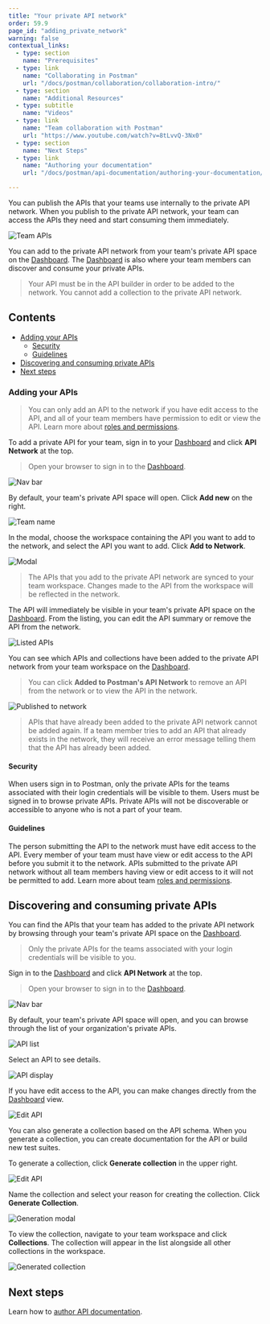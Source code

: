 ```yaml
---
title: "Your private API network"
order: 59.9
page_id: "adding_private_network"
warning: false
contextual_links:
  - type: section
    name: "Prerequisites"
  - type: link
    name: "Collaborating in Postman"
    url: "/docs/postman/collaboration/collaboration-intro/"
  - type: section
    name: "Additional Resources"
  - type: subtitle
    name: "Videos"
  - type: link
    name: "Team collaboration with Postman"
    url: "https://www.youtube.com/watch?v=8tLvvQ-3Nx0"
  - type: section
    name: "Next Steps"
  - type: link
    name: "Authoring your documentation"
    url: "/docs/postman/api-documentation/authoring-your-documentation/"

---
```


You can publish the APIs that your teams use internally to the private API network. When you publish to the private API network, your team can access the APIs they need and start consuming them immediately.

![Team APIs](https://assets.postman.com/postman-docs/Private+APIs.jpg)

You can add to the private API network from your team's private API space on the [Dashboard](https://go.postman.co). The [Dashboard](https://go.postman.co) is also where your team members can discover and consume your private APIs.

> Your API must be in the API builder in order to be added to the network. You cannot add a collection to the private API network.

## Contents

* [Adding your APIs](#adding-your-apis)
    * [Security](#security)
    * [Guidelines](#guidelines)
* [Discovering and consuming private APIs](#discovering-and-consuming-private-apis)
* [Next steps](#next-steps)

### Adding your APIs

> You can only add an API to the network if you have edit access to the API, and all of your team members have permission to edit or view the API. Learn more about [roles and permissions](/docs/postman/collaboration/roles-and-permissions/).

To add a private API for your team, sign in to your [Dashboard](go.postman.co) and click **API Network** at the top.

> Open your browser to sign in to the [Dashboard](https://go.postman.co).

![Nav bar](https://assets.postman.com/postman-docs/Network+in+nav+bar.jpg)

By default, your team's private API space will open. Click **Add new** on the right.

![Team name](https://assets.postman.com/postman-docs/Add+new+button.jpg)

In the modal, choose the workspace containing the API you want to add to the network, and select the API you want to add. Click **Add to Network**.

![Modal](https://assets.postman.com/postman-docs/Add+to+network+modal.jpg)

> The APIs that you add to the private API network are synced to your team workspace. Changes made to the API from the workspace will be reflected in the network.

The API will immediately be visible in your team's private API space on the [Dashboard](https://go.postman.co). From the listing, you can edit the API summary or remove the API from the network.

![Listed APIs](https://assets.postman.com/postman-docs/Private+API+listing+and+modifying.jpg)

You can see which APIs and collections have been added to the private API network from your team workspace on the [Dashboard](https://go.postman.co).

> You can click **Added to Postman's API Network** to remove an API from the network or to view the API in the network.

![Published to network](https://assets.postman.com/postman-docs/Added+to+private+network.jpg)

> APIs that have already been added to the private API network cannot be added again. If a team member tries to add an API that already exists in the network, they will receive an error message telling them that the API has already been added.

#### Security

When users sign in to Postman, only the private APIs for the teams associated with their login credentials will be visible to them. Users must be signed in to browse private APIs. Private APIs will not be discoverable or accessible to anyone who is not a part of your team.

#### Guidelines

The person submitting the API to the network must have edit access to the API. Every member of your team must have view or edit access to the API before you submit it to the network. APIs submitted to the private API network without all team members having view or edit access to it will not be permitted to add. Learn more about team [roles and permissions](/docs/postman/collaboration/roles-and-permissions/).

## Discovering and consuming private APIs

You can find the APIs that your team has added to the private API network by browsing through your team's private API space on the [Dashboard](https://go.postman.co).

> Only the private APIs for the teams associated with your login credentials will be visible to you.

Sign in to the [Dashboard](https://go.postman.co) and click **API Network** at the top.

> Open your browser to sign in to the [Dashboard](https://go.postman.co).

![Nav bar](https://assets.postman.com/postman-docs/Network+in+nav+bar.jpg)

By default, your team's private API space will open, and you can browse through the list of your organization's private APIs.

![API list](https://assets.postman.com/postman-docs/Private+API+listings.jpg)

Select an API to see details.

![API display](https://assets.postman.com/postman-docs/Private+API+display.jpg)

If you have edit access to the API, you can make changes directly from the [Dashboard](https://go.postman.co) view.

![Edit API](https://assets.postman.com/postman-docs/Private+API+gif.gif)

You can also generate a collection based on the API schema. When you generate a collection, you can create documentation for the API or build new test suites.

To generate a collection, click **Generate collection** in the upper right.

![Edit API](https://assets.postman.com/postman-docs/Generate+collection+button.jpg)

Name the collection and select your reason for creating the collection. Click **Generate Collection**.

![Generation modal](https://assets.postman.com/postman-docs/Collection+generation+modal.jpg)

To view the collection, navigate to your team workspace and click **Collections**. The collection will appear in the list alongside all other collections in the workspace.

![Generated collection](https://assets.postman.com/postman-docs/Generated+collection+on+dashboard.jpg)

## Next steps

Learn how to [author API documentation](/docs/postman/api-documentation/authoring-your-documentation/).

